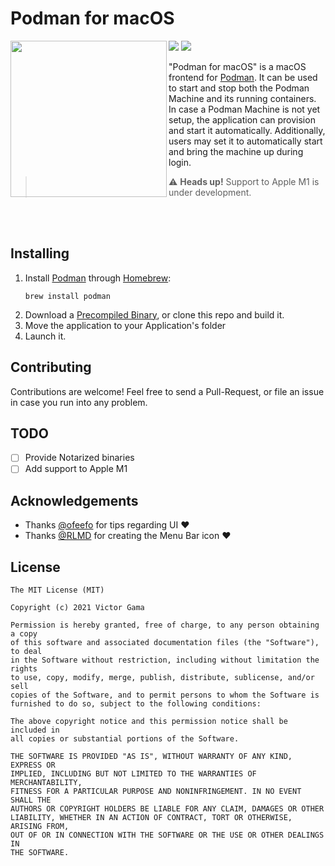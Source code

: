 # Podman for macOS

<img align="left" src="https://heyvito.github.io/podman-macos/Podman-Screenshot.png" width="250">

![](https://img.shields.io/badge/-Electron--free-blue) ![](https://img.shields.io/badge/license-MIT-blue)


"Podman for macOS" is a macOS frontend for [Podman](https://github.com/containers/podman). It can be
used to start and stop both the Podman Machine and its running containers. In case a Podman Machine
is not yet setup, the application can provision and start it automatically. Additionally, users may
set it to automatically start and bring the machine up during login.

> ⚠️ **Heads up!** Support to Apple M1 is under development.

<br /><br />

## Installing

1. Install [Podman](https://github.com/containers/podman) through [Homebrew](https://brew.sh):
    ```
    brew install podman
    ```
2. Download a [Precompiled Binary](https://github.com/heyvito/podman-macos), or clone this repo and
build it.
3. Move the application to your Application's folder
4. Launch it.

## Contributing
Contributions are welcome! Feel free to send a Pull-Request, or file an issue in case you run into
any problem.

## TODO

- [ ] Provide Notarized binaries
- [ ] Add support to Apple M1

## Acknowledgements

- Thanks [@ofeefo](https://github.com/ofeefo) for tips regarding UI ♥️
- Thanks [@RLMD](https://github.com/RLMD) for creating the Menu Bar icon ♥️

## License

```
The MIT License (MIT)

Copyright (c) 2021 Victor Gama

Permission is hereby granted, free of charge, to any person obtaining a copy
of this software and associated documentation files (the "Software"), to deal
in the Software without restriction, including without limitation the rights
to use, copy, modify, merge, publish, distribute, sublicense, and/or sell
copies of the Software, and to permit persons to whom the Software is
furnished to do so, subject to the following conditions:

The above copyright notice and this permission notice shall be included in
all copies or substantial portions of the Software.

THE SOFTWARE IS PROVIDED "AS IS", WITHOUT WARRANTY OF ANY KIND, EXPRESS OR
IMPLIED, INCLUDING BUT NOT LIMITED TO THE WARRANTIES OF MERCHANTABILITY,
FITNESS FOR A PARTICULAR PURPOSE AND NONINFRINGEMENT. IN NO EVENT SHALL THE
AUTHORS OR COPYRIGHT HOLDERS BE LIABLE FOR ANY CLAIM, DAMAGES OR OTHER
LIABILITY, WHETHER IN AN ACTION OF CONTRACT, TORT OR OTHERWISE, ARISING FROM,
OUT OF OR IN CONNECTION WITH THE SOFTWARE OR THE USE OR OTHER DEALINGS IN
THE SOFTWARE.
```
